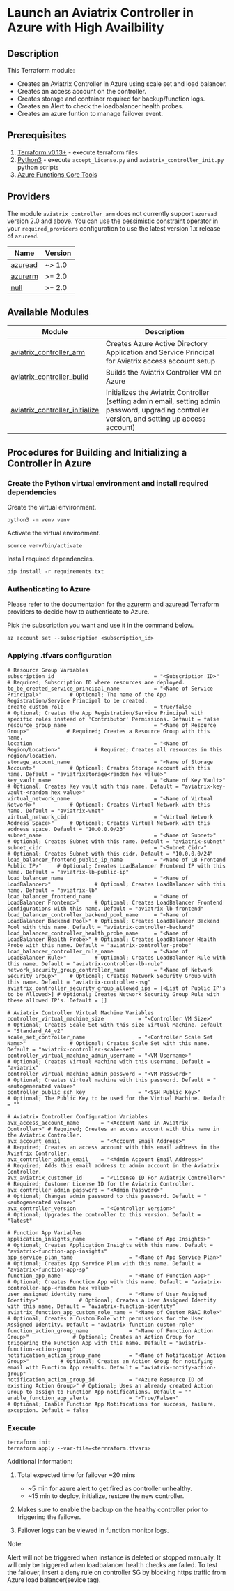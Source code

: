 # Launch an Aviatrix Controller in Azure with High Availbility

## Description

This Terraform module:

- Creates an Aviatrix Controller in Azure using scale set and load balancer.
- Creates an access account on the controller.
- Creates storage and container required for backup/function logs.
- Creates an Alert to check the loadbalancer health probes.
- Creates an azure funtion to manage failover event.

## Prerequisites

1. [Terraform v0.13+](https://www.terraform.io/downloads.html) - execute terraform files
2. [Python3](https://www.python.org/downloads/) - execute `accept_license.py` and `aviatrix_controller_init.py` python
   scripts
3. [Azure Functions Core Tools](https://docs.microsoft.com/en-us/azure/azure-functions/functions-run-local?tabs=v4%2Cwindows%2Ccsharp%2Cportal%2Cbash)

## Providers

The module `aviatrix_controller_arm` does not currently support `azuread` version 2.0 and above. You can use the [pessimistic constraint operator](https://www.terraform.io/docs/language/expressions/version-constraints.html#gt--1) in your `required_providers` configuration to use the latest version 1.x release of `azuread`.

| Name | Version |
|------|---------|
| <a name="provider_azuread"></a> [azuread](#provider\_azuread) | ~> 1.0 |
| <a name="provider_azurerm"></a> [azurerm](#provider\_azurerm) | \>= 2.0 |
| <a name="provider_null"></a> [null](#provider\_null) | \>= 2.0 |

## Available Modules

Module  | Description |
| ------- | ----------- |
|[aviatrix_controller_arm](modules/aviatrix_controller_arm) |Creates Azure Active Directory Application and Service Principal for Aviatrix access account setup |
|[aviatrix_controller_build](modules/aviatrix_controller_build) |Builds the Aviatrix Controller VM on Azure |
|[aviatrix_controller_initialize](modules/aviatrix_controller_initialize) | Initializes the Aviatrix Controller (setting admin email, setting admin password, upgrading controller version, and setting up access account) |

## Procedures for Building and Initializing a Controller in Azure

### Create the Python virtual environment and install required dependencies

Create the virtual environment.

``` shell
python3 -m venv venv
```

Activate the virtual environment.

``` shell
source venv/bin/activate
```

Install required dependencies.

``` shell
pip install -r requirements.txt
```

### Authenticating to Azure

Please refer to the documentation for
the [azurerm](https://registry.terraform.io/providers/hashicorp/azurerm/latest/docs)
and [azuread](https://registry.terraform.io/providers/hashicorp/azuread/latest/docs) Terraform providers to decide how
to authenticate to Azure.

Pick the subscription you want and use it in the command below.

```shell
az account set --subscription <subscription_id>
````

### Applying .tfvars configuration

```hcl
# Resource Group Variables
subscription_id                                = "<Subscription ID>"                   # Required; Subscription ID where resources are deployed.
to_be_created_service_principal_name           = "<Name of Service Principal>"         # Optional; The name of the App Registration/Service Principal to be created.
create_custom_role                             = true/false                            # Optional; Creates the App Registration/Service Principal with specific roles instead of 'Contributor' Permissions. Default = false
resource_group_name                            = "<Name of Resource Group>"            # Required; Creates a Resource Group with this name.
location                                       = "<Name of Region/Location>"           # Required; Creates all resources in this region/location.
storage_account_name                           = "<Name of Storage Account>"           # Optional; Creates Storage account with this name. Default = "aviatrixstorage<random hex value>"
key_vault_name                                 = "<Name of Key Vault>"                 # Optional; Creates Key vault with this name. Default = "aviatrix-key-vault-<random hex value>"
virtual_network_name                           = "<Name of Virtual Network>"           # Optional; Creates Virtual Network with this name. Default = "aviatrix-vnet"
virtual_network_cidr                           = "<Virtual Network Address Space>"     # Optional; Creates Virtual Network with this address space. Default = "10.0.0.0/23"
subnet_name                                    = "<Name of Subnet>"                    # Optional; Creates Subnet with this name. Default = "aviatrix-subnet"
subnet_cidr                                    = "<Subnet Cidr>"                       # Optional; Creates Subnet with this cidr. Default = "10.0.0.0/24"
load_balancer_frontend_public_ip_name          = "<Name of LB Frontend Public IP>"     # Optional; Creates LoadBalancer Frontend IP with this name. Default = "aviatrix-lb-public-ip"
load_balancer_name                             = "<Name of LoadBalancer>"              # Optional; Creates LoadBalancer with this name. Default = "aviatrix-lb"
load_balancer_frontend_name                    = "<Name of LoadBalancer Frontend>"     # Optional; Creates LoadBalancer Frontend Configurations with this name. Default = "aviatrix-lb-frontend"
load_balancer_controller_backend_pool_name     = "<Name of LoadBalancer Backend Pool>" # Optional; Creates LoadBalancer Backend Pool with this name. Default = "aviatrix-controller-backend"
load_balancer_controller_health_probe_name     = "<Name of LoadBalancer Health Probe>" # Optional; Creates LoadBalancer Health Probe with this name. Default = "aviatrix-controller-probe"
load_balancer_controller_rule_name             = "<Name of LoadBalancer Rule>"         # Optional; Creates LoadBalancer Rule with this name. Default = "aviatrix-controller-lb-rule"
network_security_group_controller_name         = "<Name of Network Security Group>"    # Optional; Creates Network Security Group with this name. Default = "aviatrix-controller-nsg"
aviatrix_controller_security_group_allowed_ips = [<List of Public IP's to be Allowed>] # Optional; Creates Network Security Group Rule with these allowed IP's. Default = []

# Aviatrix Controller Virtual Machine Variables
controller_virtual_machine_size           = "<Controller VM Size>"                     # Optional; Creates Scale Set with this size Virtual Machine. Default = "Standard_A4_v2"
scale_set_controller_name                 = "<Controller Scale Set Name>"              # Optional; Creates Scale Set with this name. Default = "aviatrix-controller-scale-set"
controller_virtual_machine_admin_username = "<VM Username>"                            # Optional; Creates Virtual Machine with this username. Default = "aviatrix"
controller_virtual_machine_admin_password = "<VM Password>"                            # Optional; Creates Virtual machine with this password. Default = "<autogenerated value>"
controller_public_ssh_key                 = "<SSH Public Key>"                         # Optional; The Public Key to be used for the Virtual Machine. Default = ""

# Aviatrix Controller Configuration Variables
avx_access_account_name       = "<Account Name in Aviatrix Controller>" # Required; Creates an access account with this name in the Aviatrix Controller.
avx_account_email             = "<Account Email Address>"               # Required; Creates an access account with this email address in the Aviatrix Controller.
avx_controller_admin_email    = "<Admin Account Email Address>"         # Required; Adds this email address to admin account in the Aviatrix Controller.
avx_aviatrix_customer_id      = "<License ID For Aviatrix Controller>"  # Required; Customer License ID for the Aviatrix Controller.
avx_controller_admin_password = "<Admin Password>"                      # Optional; Changes admin password to this password. Default = "<autogenerated value>"
avx_controller_version        = "<Controller Version>"                  # Optional; Upgrades the controller to this version. Default = "latest"

# Function App Variables
application_insights_name              = "<Name of App Insights>"                       # Optional; Creates Application Insights with this name. Default = "aviatrix-function-app-insights"
app_service_plan_name                  = "<Name of App Service Plan>"                   # Optional; Creates App Service Plan with this name. Default = "aviatrix-function-app-sp"
function_app_name                      = "<Name of Function App>"                       # Optional; Creates Function App with this name. Default = "aviatrix-controller-app-<random hex value>"
user_assigned_identity_name            = "<Name of User Assigned Identity>"             # Optional; Creates a User Assigned Identity with this name. Default = "aviatrix-function-identity"
aviatrix_function_app_custom_role_name = "<Name of Custom RBAC Role>"                   # Optional; Creates a Custom Role with permissions for the User Assigned Identity. Default = "aviatrix-function-custom-role"
function_action_group_name             = "<Name of Function Action Group>"              # Optional; Creates an Action Group for triggering the Function App with this name. Default = "aviatrix-function-action-group"
notification_action_group_name         = "<Name of Notification Action Group>"          # Optional; Creates an Action Group for notifying email with Function App results. Default = "aviatrix-notify-action-group"
notification_action_group_id           = "<Azure Resource ID of existing Action Group>" # Optional; Uses an already created Action Group to assign to Function App notifications. Default = ""
enable_function_app_alerts             = "<True/False>"                                 # Optional; Enable Function App Notifications for success, failure, exception. Default = false
```

### Execute

```shell
terraform init
terraform apply --var-file=<terrraform.tfvars>
````

Additional Information:

1. Total expected time for failover ~20 mins
    - ~5 min for azure alert to get fired as controller unhealthy.
    - ~15 min to deploy, initialize, restore the new controller.

2. Makes sure to enable the backup on the healthy controller prior to triggering the failover.

3. Failover logs can be viewed in function monitor logs.

Note:

Alert will not be triggered when instance is deleted or stopped manually. It will only be triggered when loadbalancer health checks are failed.
To test the failover, insert a deny rule on controller SG by blocking https traffic from Azure load balancer(sevice tag).
